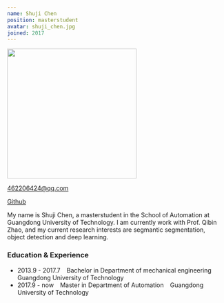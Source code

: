 ```yaml
---
name: Shuji Chen
position: masterstudent
avatar: shuji_chen.jpg 
joined: 2017 
---
```


<!-- 
name: Shuji Chen 
position: masterstudent
avatar: shuji_chen.jpg
joined: 2017.9
 -->

<!-- (不用管，也不要删 -->
<img width="300" src="{{site.baseurl}}/images/people/{{page.avatar}}" data-action="zoom">

<!-- 你们的邮箱，自行替换 -->
<i class="fa fa-envelope-o"></i> 462206424@qq.com <br> 

<!-- 将githubname改成你的github的name, 不写的话，可以删掉它 -->
<a href="https://github.com/CS-Jackson"><i class="fa fa-github"></i> Github</a>

<!-- 个人简介，好好写 -->
My name is Shuji Chen, a masterstudent in the School of Automation at Guangdong University of Technology. I am currently work with Prof. Qibin Zhao, and my current research interests are segmantic segmentation, object detection and deep learning.


<!-- 学习及经历等： -->
### Education & Experience

- 2013.9 - 2017.7 &ensp; Bachelor in Department of mechanical engineering &ensp;  Guangdong University of Technology
- 2017.9 - now &ensp; Master in Department of Automation &ensp; Guangdong University of Technology


<!-- 
P.S. 
1. 这个文件的文件名要改成 mingzi_xingshi.md 的格式
2. 你的个人正面照要裁剪成正方形，即图片的像素大小为600x600 或者800x800等 
-->
